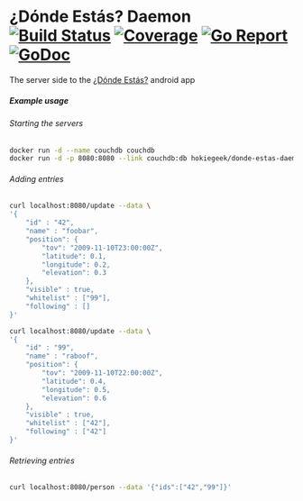 # ¿Dónde Estás? Daemon [![Build Status](https://travis-ci.org/HokieGeek/donde-estas-daemon.svg?branch=master)](https://travis-ci.org/HokieGeek/donde-estas-daemon) [![Coverage](http://gocover.io/_badge/github.com/HokieGeek/donde-estas-daemon)](http://gocover.io/github.com/HokieGeek/donde-estas-daemon) [![Go Report](https://goreportcard.com/badge/github.com/HokieGeek/donde-estas-daemon)](https://goreportcard.com/report/github.com/HokieGeek/donde-estas-daemon) [![GoDoc](http://godoc.org/github.com/HokieGeek/donde-estas-daemon?status.png)](http://godoc.org/github.com/HokieGeek/donde-estas-daemon)
The server side to the [¿Dónde Estás?](https://github.com/HokieGeek/DondeEstas) android app

##### Example usage
###### Starting the servers
```sh
docker run -d --name couchdb couchdb
docker run -d -p 8080:8080 --link couchdb:db hokiegeek/donde-estas-daemon
```

###### Adding entries
```sh
curl localhost:8080/update --data \
'{
    "id" : "42",
    "name" : "foobar",
    "position": {
        "tov": "2009-11-10T23:00:00Z",
        "latitude": 0.1,
        "longitude": 0.2,
        "elevation": 0.3
    },
    "visible" : true,
    "whitelist" : ["99"],
    "following" : []
}'

curl localhost:8080/update --data \
'{
    "id" : "99",
    "name" : "raboof",
    "position": {
        "tov": "2009-11-10T22:00:00Z",
        "latitude": 0.4,
        "longitude": 0.5,
        "elevation": 0.6
    },
    "visible" : true,
    "whitelist" : ["42"],
    "following" : ["42"]
}'
```

###### Retrieving entries
```sh
curl localhost:8080/person --data '{"ids":["42","99"]}'
```
